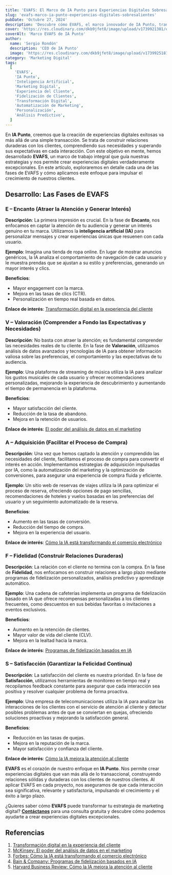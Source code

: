 ```yaml
---
title: 'EVAFS: El Marco de IA Punto para Experiencias Digitales Sobresalientes'
slug: 'evafs-marco-ia-punto-experiencias-digitales-sobresalientes'
pubDate: 'Octubre 27, 2024'
description: 'Descubre cómo EVAFS, el marco innovador de IA Punto, transforma experiencias digitales con IA, fidelizando clientes y potenciando el crecimiento.'
cover: 'https://res.cloudinary.com/dkb9jfet8/image/upload/v1739921301/evaf3_tirklj.jpg'
coverAlt: 'Marco EVAFS de IA Punto'
author:
  name: 'Sergio Rondón'
  description: 'CEO de IA Punto'
  image: 'https://res.cloudinary.com/dkb9jfet8/image/upload/v1739925181/sergio_gdcaeh.png'
category: 'Marketing Digital'
tags:
  [
    'EVAFS',
    'IA Punto',
    'Inteligencia Artificial',
    'Marketing Digital',
    'Experiencia del Cliente',
    'Fidelización de Clientes',
    'Transformación Digital',
    'Automatización de Marketing',
    'Personalización',
    'Análisis Predictivo',
  ]
---
```


En **IA Punto**, creemos que la creación de experiencias digitales exitosas va más allá de una simple transacción. Se trata de construir relaciones duraderas con los clientes, comprendiendo sus necesidades y superando sus expectativas en cada interacción. Con este objetivo en mente, hemos desarrollado **EVAFS**, un marco de trabajo integral que guía nuestras estrategias y nos permite crear experiencias digitales verdaderamente excepcionales. En este artículo, exploraremos en detalle cada una de las fases de EVAFS y cómo aplicamos este enfoque para impulsar el crecimiento de nuestros clientes.

## Desarrollo: Las Fases de EVAFS

### E – Encanto (Atraer la Atención y Generar Interés)

**Descripción**: La primera impresión es crucial. En la fase de **Encanto**, nos enfocamos en captar la atención de tu audiencia y generar un interés genuino en tu marca. Utilizamos la **inteligencia artificial (IA)** para personalizar mensajes y crear experiencias únicas que resuenen con cada usuario.

**Ejemplo**: Imagina una tienda de ropa online. En lugar de mostrar anuncios genéricos, la IA analiza el comportamiento de navegación de cada usuario y le muestra prendas que se ajustan a su estilo y preferencias, generando un mayor interés y clics.

**Beneficios**:

- Mayor engagement con la marca.
- Mejora en las tasas de clics (CTR).
- Personalización en tiempo real basada en datos.

**Enlace de interés**: [Transformación digital en la experiencia del cliente](https://www.salesforce.com/mx/blog/transformacion-digital-en-la-experiencia-del-cliente)

### V – Valoración (Comprender a Fondo las Expectativas y Necesidades)

**Descripción**: No basta con atraer la atención; es fundamental comprender las necesidades reales de tu cliente. En la fase de **Valoración**, utilizamos análisis de datos avanzados y tecnologías de IA para obtener información valiosa sobre las preferencias, el comportamiento y las expectativas de tu audiencia.

**Ejemplo**: Una plataforma de streaming de música utiliza la IA para analizar los gustos musicales de cada usuario y ofrecer recomendaciones personalizadas, mejorando la experiencia de descubrimiento y aumentando el tiempo de permanencia en la plataforma.

**Beneficios**:

- Mayor satisfacción del cliente.
- Reducción de la tasa de abandono.
- Mejora en la retención de usuarios.

**Enlace de interés**: [El poder del análisis de datos en el marketing](https://www.mckinsey.com/business-functions/marketing-and-sales/our-insights/the-power-of-data-in-marketing)

### A – Adquisición (Facilitar el Proceso de Compra)

**Descripción**: Una vez que hemos captado la atención y comprendido las necesidades del cliente, facilitamos el proceso de compra para convertir el interés en acción. Implementamos estrategias de adquisición impulsadas por IA, como la automatización del marketing y la optimización de conversiones, para asegurar una experiencia de compra fluida y eficiente.

**Ejemplo**: Un sitio web de reservas de viajes utiliza la IA para optimizar el proceso de reserva, ofreciendo opciones de pago sencillas, recomendaciones de hoteles y vuelos basadas en las preferencias del usuario y un seguimiento automatizado de la reserva.

**Beneficios**:

- Aumento en las tasas de conversión.
- Reducción del tiempo de compra.
- Mejora en la experiencia del usuario.

**Enlace de interés**: [Cómo la IA está transformando el comercio electrónico](https://www.forbes.com/sites/forbestechcouncil/2023/03/15/how-ai-is-transforming-e-commerce/)

### F – Fidelidad (Construir Relaciones Duraderas)

**Descripción**: La relación con el cliente no termina con la compra. En la fase de **Fidelidad**, nos enfocamos en construir relaciones a largo plazo mediante programas de fidelización personalizados, análisis predictivo y aprendizaje automático.

**Ejemplo**: Una cadena de cafeterías implementa un programa de fidelización basado en IA que ofrece recompensas personalizadas a los clientes frecuentes, como descuentos en sus bebidas favoritas o invitaciones a eventos exclusivos.

**Beneficios**:

- Aumento en la retención de clientes.
- Mayor valor de vida del cliente (CLV).
- Mejora en la lealtad hacia la marca.

**Enlace de interés**: [Programas de fidelización basados en IA](https://www.bain.com/insights/how-ai-is-revolutionizing-loyalty-programs/)

### S – Satisfacción (Garantizar la Felicidad Continua)

**Descripción**: La satisfacción del cliente es nuestra prioridad. En la fase de **Satisfacción**, utilizamos herramientas de monitoreo en tiempo real y recopilamos feedback constante para asegurar que cada interacción sea positiva y resolver cualquier problema de forma proactiva.

**Ejemplo**: Una empresa de telecomunicaciones utiliza la IA para analizar las interacciones de los clientes con el servicio de atención al cliente y detectar posibles problemas antes de que se conviertan en quejas, ofreciendo soluciones proactivas y mejorando la satisfacción general.

**Beneficios**:

- Reducción en las tasas de quejas.
- Mejora en la reputación de la marca.
- Mayor satisfacción y confianza del cliente.

**Enlace de interés**: [Cómo la IA mejora la atención al cliente](https://hbr.org/2023/05/how-ai-is-transforming-customer-service)

**EVAFS** es el corazón de nuestro enfoque en **IA Punto**. Nos permite crear experiencias digitales que van más allá de lo transaccional, construyendo relaciones sólidas y duraderas con los clientes de nuestros clientes. Al aplicar EVAFS en cada proyecto, nos aseguramos de que cada interacción sea significativa, relevante y satisfactoria, impulsando el crecimiento y el éxito a largo plazo.

¿Quieres saber cómo **EVAFS** puede transformar tu estrategia de marketing digital? **[Contáctanos](https://www.iapunto.com/contacto)** para una consulta gratuita y descubre cómo podemos ayudarte a crear experiencias digitales excepcionales.

## Referencias

1. [Transformación digital en la experiencia del cliente](https://www.salesforce.com/mx/blog/transformacion-digital-en-la-experiencia-del-cliente)
2. [McKinsey: El poder del análisis de datos en el marketing](https://www.mckinsey.com/business-functions/marketing-and-sales/our-insights/the-power-of-data-in-marketing)
3. [Forbes: Cómo la IA está transformando el comercio electrónico](https://www.forbes.com/sites/forbestechcouncil/2023/03/15/how-ai-is-transforming-e-commerce/)
4. [Bain & Company: Programas de fidelización basados en IA](https://www.bain.com/insights/how-ai-is-revolutionizing-loyalty-programs/)
5. [Harvard Business Review: Cómo la IA mejora la atención al cliente](https://hbr.org/2023/05/how-ai-is-transforming-customer-service)
